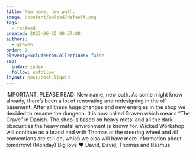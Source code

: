```yaml
---
title: New name, new path.
image: /content/upload/default.png
tags:
  - rssfeed
created: 2023-06-25 00:57:00
authors:
  - graven
order: 1
eleventyExcludeFromCollections: false
seo:
  index: index
  follow: nofollow
layout: post/post.liquid
---
```

IMPORTANT, PLEASE READ:
New name, new path. As some might know already, there’s been a lot of renovating and redesigning in the ol’ basement. After all these huge changes and new energies in the shop we decided to rename the dungeon. It is now called Graven which means “The Grave” in Danish. The shop is based on heavy metal and all the dark obscurities the heavy metal environment is known for. Wicked Workshop will continue as a brand and with Thomas at the steering wheel and all conventions are still on, which we also will have more information about tomorrow! (Monday)
Big love ❤️
David, David, Thomas and Rasmus.
